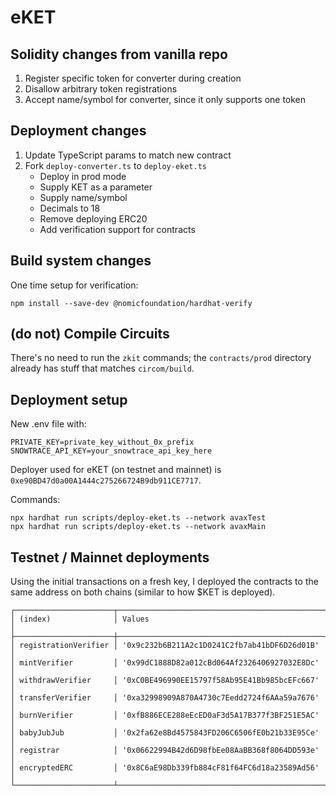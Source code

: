 # eKET

## Solidity changes from vanilla repo

1) Register specific token for converter during creation
2) Disallow arbitrary token registrations
3) Accept name/symbol for converter, since it only supports one token

## Deployment changes

1) Update TypeScript params to match new contract
2) Fork `deploy-converter.ts` to `deploy-eket.ts`
    * Deploy in prod mode
    * Supply KET as a parameter
    * Supply name/symbol
    * Decimals to 18
    * Remove deploying ERC20
    * Add verification support for contracts

## Build system changes
   
One time setup for verification:

```
npm install --save-dev @nomicfoundation/hardhat-verify
```

## (do not) Compile Circuits

There's no need to run the `zkit` commands; the `contracts/prod` directory already has stuff that matches
`circom/build`.

## Deployment setup

New .env file with:

```
PRIVATE_KEY=private_key_without_0x_prefix
SNOWTRACE_API_KEY=your_snowtrace_api_key_here
```

Deployer used for eKET (on testnet and mainnet) is `0xe90BD47d0a00A1444c275266724B9db911CE7717`.

Commands:

```
npx hardhat run scripts/deploy-eket.ts --network avaxTest
npx hardhat run scripts/deploy-eket.ts --network avaxMain
```

## Testnet / Mainnet deployments

Using the initial transactions on a fresh key, I deployed the contracts to the same address on both chains (similar
to how $KET is deployed).

```
┌──────────────────────┬──────────────────────────────────────────────┐
│ (index)              │ Values                                       │
├──────────────────────┼──────────────────────────────────────────────┤
│ registrationVerifier │ '0x9c232b6B211A2c1D0241C2fb7ab41bDF6D26d01B' │
│ mintVerifier         │ '0x99dC1888D82a012cBd064Af2326406927032E8Dc' │
│ withdrawVerifier     │ '0xC0BE496990EE15797f58Ab95E41Bb985bcEFc667' │
│ transferVerifier     │ '0xa32998909A870A4730c7Eedd2724f6AAa59a7676' │
│ burnVerifier         │ '0xfB886ECE288eEcED0aF3d5A17B377f3BF251E5AC' │
│ babyJubJub           │ '0x2fa62e8Bd4575843FD206C6506fE0b21b33E95Ce' │
│ registrar            │ '0x06622994B42d6D98fbEe08AaBB368f8064DD593e' │
│ encryptedERC         │ '0x8C6aE98Db339fb884cF81f64FC6d18a23589Ad56' │
└──────────────────────┴──────────────────────────────────────────────┘
```
